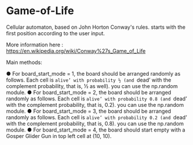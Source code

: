# Game-of-Life
Cellular automaton, based on John Horton Conway's rules. starts with the first position according to the user input.

More information here : https://en.wikipedia.org/wiki/Conway%27s_Game_of_Life

Main methods:

● For board_start_mode = 1, the board should be arranged randomly as follows. Each cell is
`alive’ with probability ½ (and `dead’ with the complement probability, that is, ½ as well). you
can use the np.random module.
● For board_start_mode = 2, the board should be arranged randomly as follows. Each cell is
`alive’ with probability 0.8 (and `dead’ with the complement probability, that is, 0.2). you can
use the np.random module.
● For board_start_mode = 3, the board should be arranged randomly as follows. Each cell is
`alive’ with probability 0.2 (and `dead’ with the complement probability, that is, 0.8). you can
use the np.random module.
● For board_start_mode = 4, the board should start empty with a Gosper Glider Gun in top left
cell at (10, 10). 
